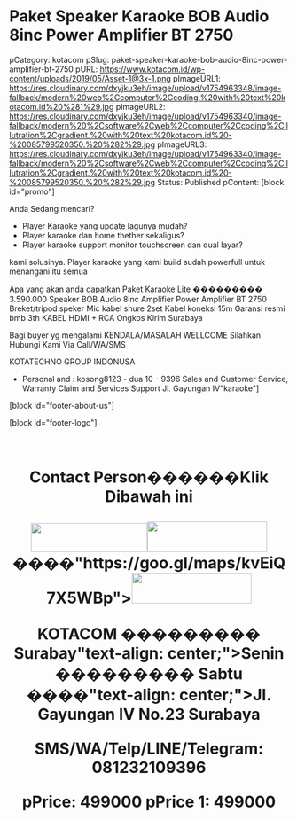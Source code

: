 # Paket Speaker Karaoke BOB Audio 8inc Power Amplifier BT 2750

pCategory: kotacom
pSlug: paket-speaker-karaoke-bob-audio-8inc-power-amplifier-bt-2750
pURL: https://www.kotacom.id/wp-content/uploads/2019/05/Asset-1@3x-1.png
pImageURL1: https://res.cloudinary.com/dxyjku3eh/image/upload/v1754963348/image-fallback/modern%20web%2Ccomputer%2Ccoding.%20with%20text%20kotacom.id%20%281%29.jpg
pImageURL2: https://res.cloudinary.com/dxyjku3eh/image/upload/v1754963340/image-fallback/modern%20%2Csoftware%2Cweb%2Ccomputer%2Ccoding%2Cillutration%2Cgradient.%20with%20text%20kotacom.id%20-%20085799520350.%20%282%29.jpg
pImageURL3: https://res.cloudinary.com/dxyjku3eh/image/upload/v1754963340/image-fallback/modern%20%2Csoftware%2Cweb%2Ccomputer%2Ccoding%2Cillutration%2Cgradient.%20with%20text%20kotacom.id%20-%20085799520350.%20%282%29.jpg
Status: Published
pContent: [block id="promo"]

Anda Sedang mencari?
- Player Karaoke yang update lagunya mudah?
- Player karaoke dan home thether sekaligus?
- Player karaoke support monitor touchscreen dan dual layar?

kami solusinya.
Player karaoke yang kami build sudah powerfull untuk menangani itu semua 

Apa yang akan anda dapatkan
Paket Karaoke Lite ��������� 3.590.000
Speaker BOB Audio 8inc
Amplifier Power Amplifier BT 2750
Breket/tripod speker
Mic kabel shure 2set
Kabel koneksi 15m
Garansi resmi bmb 3th
KABEL HDMI + RCA
Ongkos Kirim Surabaya


Bagi buyer yg mengalami KENDALA/MASALAH
WELLCOME Silahkan Hubungi Kami Via Call/WA/SMS

KOTATECHNO GROUP INDONUSA
- Personal and : kosong8123 - dua 10 - 9396
Sales and Customer Service, Warranty Claim and Services Support
Jl. Gayungan IV"karaoke"]

[block id="footer-about-us"]

[block id="footer-logo"]

&nbsp;
<h1 style="text-align: center;"><strong>Contact Person������</strong"text-align: center;"><strong>Klik Dibawah ini</strong></p>
<p style="text-align: center;"><a href="tel:+6281232109396"><img class="wp-image-53121 alignnone size-full lazy-load-active" src="https://www.kotacom.id/wp-content/uploads/2019/05/Asset-1@3x-1.png" alt="" width="210" height="52" data-src="https://www.kotacom.id/wp-content/uploads/2019/05/Asset-1@3x-1.png" /></a><a href="https://web.whatsapp.com/send?phone=+6281232109396&amp;text=Hallo%20KOTACOM.%20Saya%20(Sebutkan%20nama%20anda)%20Kami%20membutuhkan%20bantuan%20untuk%20(sebutkan%20bantuan%20yang%20anda%20butuhkan)"><img class="wp-image-53122 alignnone size-full lazy-load-active" src="https://www.kotacom.id/wp-content/uploads/2019/05/Asset-2@3x.png" alt="" width="216" height="55" data-src="https://www.kotacom.id/wp-content/uploads/2019/05/Asset-2@3x.png" /></a>����"https://goo.gl/maps/kvEiQ7X5WBp"><img class="wp-image-53123 alignnone size-full lazy-load-active" src="https://www.kotacom.id/wp-content/uploads/2019/05/Asset-3@3x.png" alt="" width="216" height="55" data-src="https://www.kotacom.id/wp-content/uploads/2019/05/Asset-3@3x.png" /></a></p>
<p style="text-align: center;"><strong>KOTACOM ��������� Surabay"text-align: center;">Senin ��������� Sabtu ����"text-align: center;">Jl. Gayungan IV No.23 Surabaya</p>
<p style="text-align: center;"><strong><span class="amp-wp-inline-50db36ebabb38d49dd4ce163290e069b">SMS/WA/Telp/LINE/Telegram: 081232109396</span></strong></p>
pPrice: 499000
pPrice 1: 499000